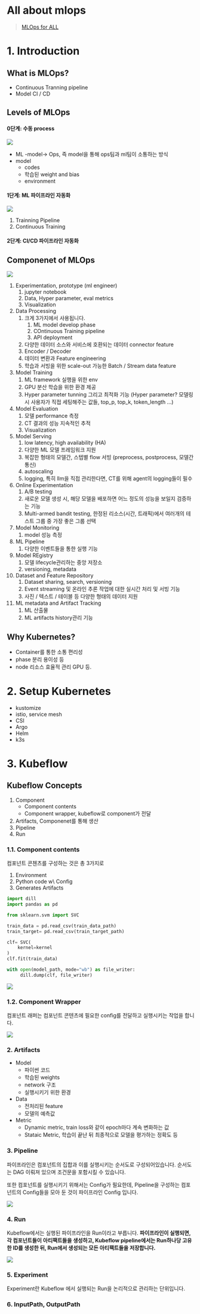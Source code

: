 # All about mlops


> [MLOps for ALL](https://mlops-for-all.github.io/en/docs/introduction/intro)

# 1. Introduction

## What is MLOps?

- Continuous Tranning pipeline
- Model CI / CD

## Levels of MLOps

#### 0단계: 수동 process

![](https://mlops-for-all.github.io/assets/images/level-0-85b288b20c458e64055199fc50b1fe86.png)


- ML -model-> Ops, 즉 model을 통해 ops팀과 ml팀이 소통하는 방식
- model
    - codes
    - 학습된 weight and bias
    - environment

#### 1단계: ML 파이프라인 자동화

![](https://mlops-for-all.github.io/assets/images/level-1-pipeline-b2979b34d4804546ef4005cdf0f6311a.png)

1. Trainning Pipeline
2. Continuous Training

#### 2단계: CI/CD 파이프라인 자동화


## Componenet of MLOps

![](https://mlops-for-all.github.io/assets/images/mlops-component-540cce1f22f97807b54c5e0dd1fec01e.png)

1. Experimentation, prototype (ml engineer)
    1. jupyter notebook
    2. Data, Hyper parameter, eval metrics
    3. Visualization
2. Data Processing
    1. 크게 3가지에서 사용됩니다.
        1. ML model develop phase
        2. COntinuous Training pipeline
        3. API deployment
    2. 다양한 데이터 소스와 서비스에 호환되는 데이터 connector feature
    3. Encoder / Decoder
    4. 데이터 변환과 Feature engineering
    5. 학습과 서빙을 위한 scale-out 가능한 Batch / Stream data feature
3. Model Training
    1. ML framework 실행을 위한 env
    2. GPU 분산 학습을 위한 환경 제공
    3. Hyper parameter tunning 그리고 최적화 기능 (Hyper parameter? 모델링시 사용자가 직접 세팅해주는 값들, top_p, top_k, token_length ...)
4. Model Evaluation
    1. 모델 performance 측정
    2. CT 결과의 성능 지속적인 추적
    3. Visualization
5. Model Serving
    1. low latency, high availability (HA)
    2. 다양한 ML 모델 프레임워크 지원
    3. 복잡한 형태의 모델간, 스텝별 flow 서빙 (preprocess, postprocess, 모델간 통신)
    4. autoscaling
    5. logging, 특히 llm을 직접 관리한다면, CT를 위해 agent의 logging들이 필수
6. Online Experimentation
    1. A/B testing
    2. 새로운 모델 생성 시, 해당 모델을 배포하면 어느 정도의 성능을 보일지 검증하는 기능
    3. Multi-armed bandit testing, 한정된 리소스(시간, 트래픽)에서 여러개의 테스트 그룹 중 가장 좋은 그룹 선택
7. Model Monitoring
    1. model 성능 측정
8. ML Pipeline
    1. 다양한 이벤트들을 통한 실행 기능
9. Model REgistry
    1. 모델 lifecycle관리하는 중앙 저장소
    2. versioning, metadata
10. Dataset and Feature Repository
    1.  Dataset sharing, search, versioning
    2.  Event streaming 및 온라인 추론 작업에 대한 실시간 처리 및 서빙 기능
    3.  사진 / 텍스트 / 테이블 등 다양한 형태의 데이터 지원
11. ML metadata and Artifact Tracking
    1.  ML 산출물
    2.  ML artifacts history관리 기능

## Why Kubernetes?

- Container를 통한 소통 편리성
- phase 분리 용이성 등
- node 리소스 효율적 관리 GPU 등.

# 2. Setup Kubernetes

- kustomize
- istio, service mesh
- CSI
- Argo
- Helm
- k3s



# 3. Kubeflow

## Kubeflow Concepts
1. Component
    - Component contents
    - Component wrapper, kubeflow로 component가 전달
2. Artifacts, Componenet를 통해 생산
3. Pipeline
4. Run


### 1.1. Component contents

컴포넌트 콘첸츠를 구성하는 것은 총 3가지로
1. Environment
2. Python code w\ Config
3. Generates Artifacts


```py
import dill
import pandas as pd

from sklearn.svm import SVC

train_data = pd.read_csv(train_data_path)
train_target= pd.read_csv(train_target_path)

clf= SVC(
    kernel=kernel
)
clf.fit(train_data)

with open(model_path, mode="wb") as file_writer:
     dill.dump(clf, file_writer)
```


![](/images/kubeflow_components.png)


### 1.2. Component Wrapper

컴포넌트 래퍼는 컴포넌트 콘텐츠에 필요한 config를 전달하고 실행시키는 작업을 합니다.


![](/images/component_wrapper.png)


### 2. Artifacts

- Model
    - 파이썬 코드
    - 학습된 weights
    - network 구조
    - 실행시키기 위한 환경
- Data
    - 전처리된 feature
    - 모델의 예측값
- Metric
    - Dynamic metric, train loss와 같이 epoch마다 계속 변화하는 값
    - Stataic Metric, 학습이 끝난 뒤 최종적으로 모델을 평가하는 정확도 등

### 3. Pipeline

파이프라인은 컴포넌트의 집합과 이를 실행시키는 순서도로 구성되어있습니다. 순서도는 DAG 이뤄져 있으며 조건문을 포함시킬 수 있습니다.

또한 컴포넌트를 실행시키기 위해서는 Config가 필요한데, Pipeline을 구성하는 컴포넌트의 Config들을 모아 둔 것이 파이프라인 Config 입니다.


![](/images/kubeflow_pipeline.png)

### 4. Run

Kubeflow에서는 실행된 파이프라인을 Run이라고 부릅니다.
**파이프라인이 실행되면, 각 컴포넌트들이 아티팩트들을 생성하고, Kubeflow pipeline에서는 Run하나당 고유한 ID를 생성한 뒤, Run에서 생성되는 모든 아티팩트들을 저장합니다.**

![](/images/kubeflow_run.png)


### 5. Experiment

Experiment란 Kubeflow 에서 실행되는 Run을 논리적으로 관리하는 단위입니다.

### 6. InputPath, OutputPath



